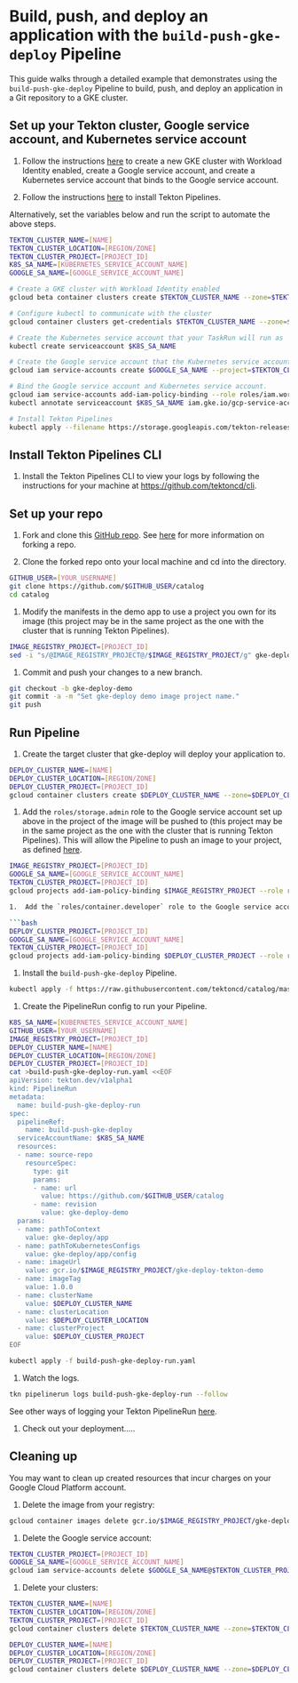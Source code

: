 # Build, push, and deploy an application with the `build-push-gke-deploy` Pipeline

This guide walks through a detailed example that demonstrates using the `build-push-gke-deploy` Pipeline to build, push, and deploy an application in a Git repository to a GKE cluster.

## Set up your Tekton cluster, Google service account, and Kubernetes service account

1.  Follow the instructions [here](https://cloud.google.com/kubernetes-engine/docs/how-to/workload-identity#enable_workload_identity_on_a_new_cluster)
    to create a new GKE cluster with Workload Identity enabled, create a Google
    service account, and create a Kubernetes service account that binds to the
    Google service account.

1.  Follow the instructions [here](https://github.com/tektoncd/pipeline/blob/master/docs/install.md#installing-tekton-pipelines-1) to install Tekton Pipelines.

Alternatively, set the variables below and run the script to automate the above steps.
```bash
TEKTON_CLUSTER_NAME=[NAME]
TEKTON_CLUSTER_LOCATION=[REGION/ZONE]
TEKTON_CLUSTER_PROJECT=[PROJECT_ID]
K8S_SA_NAME=[KUBERNETES_SERVICE_ACCOUNT_NAME]
GOOGLE_SA_NAME=[GOOGLE_SERVICE_ACCOUNT_NAME]

# Create a GKE cluster with Workload Identity enabled
gcloud beta container clusters create $TEKTON_CLUSTER_NAME --zone=$TEKTON_CLUSTER_LOCATION --project=$TEKTON_CLUSTER_PROJECT --identity-namespace=$TEKTON_CLUSTER_PROJECT.svc.id.goog

# Configure kubectl to communicate with the cluster
gcloud container clusters get-credentials $TEKTON_CLUSTER_NAME --zone=$TEKTON_CLUSTER_LOCATION --project=$TEKTON_CLUSTER_PROJECT

# Create the Kubernetes service account that your TaskRun will run as
kubectl create serviceaccount $K8S_SA_NAME

# Create the Google service account that the Kubernetes service account will bind to
gcloud iam service-accounts create $GOOGLE_SA_NAME --project=$TEKTON_CLUSTER_PROJECT

# Bind the Google service account and Kubernetes service account.
gcloud iam service-accounts add-iam-policy-binding --role roles/iam.workloadIdentityUser --member "serviceAccount:$TEKTON_CLUSTER_PROJECT.svc.id.goog[default/$K8S_SA_NAME]" $GOOGLE_SA_NAME@$TEKTON_CLUSTER_PROJECT.iam.gserviceaccount.com --project=$TEKTON_CLUSTER_PROJECT
kubectl annotate serviceaccount $K8S_SA_NAME iam.gke.io/gcp-service-account=$GOOGLE_SA_NAME@$TEKTON_CLUSTER_PROJECT.iam.gserviceaccount.com

# Install Tekton Pipelines
kubectl apply --filename https://storage.googleapis.com/tekton-releases/pipeline/latest/release.yaml
```

## Install Tekton Pipelines CLI

1.  Install the Tekton Pipelines CLI to view your logs by following the instructions for your machine at https://github.com/tektoncd/cli.

## Set up your repo

1.  Fork and clone this [GitHub repo](https://github.com/tektoncd/catalog). See [here](https://help.github.com/en/github/getting-started-with-github/fork-a-repo) for more information on forking a repo.

1.  Clone the forked repo onto your local machine and cd into the directory.

```bash
GITHUB_USER=[YOUR_USERNAME]
git clone https://github.com/$GITHUB_USER/catalog
cd catalog
```

1.  Modify the manifests in the demo app to use a project you own for its image (this project may be in the same project as the one with the cluster that is running Tekton Pipelines).

```bash
IMAGE_REGISTRY_PROJECT=[PROJECT_ID]
sed -i "s/@IMAGE_REGISTRY_PROJECT@/$IMAGE_REGISTRY_PROJECT/g" gke-deploy/app/config/app.yaml
```

1.  Commit and push your changes to a new branch.

```bash
git checkout -b gke-deploy-demo
git commit -a -m "Set gke-deploy demo image project name."
git push
```

## Run Pipeline

1.  Create the target cluster that gke-deploy will deploy your application to.

```bash
DEPLOY_CLUSTER_NAME=[NAME]
DEPLOY_CLUSTER_LOCATION=[REGION/ZONE]
DEPLOY_CLUSTER_PROJECT=[PROJECT_ID]
gcloud container clusters create $DEPLOY_CLUSTER_NAME --zone=$DEPLOY_CLUSTER_LOCATION --project=$DEPLOY_CLUSTER_PROJECT
```

1.  Add the `roles/storage.admin` role to the Google service account set up above in the project of the image will be pushed to (this project may be in the same project as the one with the cluster that is running Tekton Pipelines). This will allow the Pipeline to push an image to your project, as defined [here](https://cloud.google.com/container-registry/docs/access-control).

```bash
IMAGE_REGISTRY_PROJECT=[PROJECT_ID]
GOOGLE_SA_NAME=[GOOGLE_SERVICE_ACCOUNT_NAME]
TEKTON_CLUSTER_PROJECT=[PROJECT_ID]
gcloud projects add-iam-policy-binding $IMAGE_REGISTRY_PROJECT --role roles/storage.admin --member "serviceAccount:$GOOGLE_SA_NAME@$TEKTON_CLUSTER_PROJECT.iam.gserviceaccount.com" --project=$IMAGE_REGISTRY_PROJECT

1.  Add the `roles/container.developer` role to the Google service account set up above in the project of the target cluster (this project may be in the same project as the one with the cluster that is running Tekton Pipelines). This will allow the Pipeline to deploy your application to your cluster.

```bash
DEPLOY_CLUSTER_PROJECT=[PROJECT_ID]
GOOGLE_SA_NAME=[GOOGLE_SERVICE_ACCOUNT_NAME]
TEKTON_CLUSTER_PROJECT=[PROJECT_ID]
gcloud projects add-iam-policy-binding $DEPLOY_CLUSTER_PROJECT --role roles/container.developer --member "serviceAccount:$GOOGLE_SA_NAME@$TEKTON_CLUSTER_PROJECT.iam.gserviceaccount.com" --project=$DEPLOY_CLUSTER_PROJECT
```

1.  Install the `build-push-gke-deploy` Pipeline.

```bash
kubectl apply -f https://raw.githubusercontent.com/tektoncd/catalog/master/gke-deploy/build-push-gke-deploy.yaml
```

1.  Create the PipelineRun config to run your Pipeline.

```bash
K8S_SA_NAME=[KUBERNETES_SERVICE_ACCOUNT_NAME]
GITHUB_USER=[YOUR_USERNAME]
IMAGE_REGISTRY_PROJECT=[PROJECT_ID]
DEPLOY_CLUSTER_NAME=[NAME]
DEPLOY_CLUSTER_LOCATION=[REGION/ZONE]
DEPLOY_CLUSTER_PROJECT=[PROJECT_ID]
cat >build-push-gke-deploy-run.yaml <<EOF
apiVersion: tekton.dev/v1alpha1
kind: PipelineRun
metadata:
  name: build-push-gke-deploy-run
spec:
  pipelineRef:
    name: build-push-gke-deploy
  serviceAccountName: $K8S_SA_NAME
  resources:
  - name: source-repo
    resourceSpec:
      type: git
      params:
      - name: url
        value: https://github.com/$GITHUB_USER/catalog
      - name: revision
        value: gke-deploy-demo
  params:
  - name: pathToContext
    value: gke-deploy/app
  - name: pathToKubernetesConfigs
    value: gke-deploy/app/config
  - name: imageUrl
    value: gcr.io/$IMAGE_REGISTRY_PROJECT/gke-deploy-tekton-demo
  - name: imageTag
    value: 1.0.0
  - name: clusterName
    value: $DEPLOY_CLUSTER_NAME
  - name: clusterLocation
    value: $DEPLOY_CLUSTER_LOCATION
  - name: clusterProject
    value: $DEPLOY_CLUSTER_PROJECT
EOF

kubectl apply -f build-push-gke-deploy-run.yaml
```

1.  Watch the logs.

```bash
tkn pipelinerun logs build-push-gke-deploy-run --follow
```

See other ways of logging your Tekton PipelineRun [here](https://github.com/tektoncd/pipeline/blob/master/docs/logs.md).


1. Check out your deployment.....


## Cleaning up

You may want to clean up created resources that incur charges on your Google Cloud Platform account.

1.  Delete the image from your registry:

```bash
gcloud container images delete gcr.io/$IMAGE_REGISTRY_PROJECT/gke-deploy-tekton-demo:1.0.0
```

1.  Delete the Google service account:

```bash
TEKTON_CLUSTER_PROJECT=[PROJECT_ID]
GOOGLE_SA_NAME=[GOOGLE_SERVICE_ACCOUNT_NAME]
gcloud iam service-accounts delete $GOOGLE_SA_NAME@$TEKTON_CLUSTER_PROJECT.iam.gserviceaccount.com --project=$TEKTON_CLUSTER_PROJECT -q
```

1.  Delete your clusters:

```bash
TEKTON_CLUSTER_NAME=[NAME]
TEKTON_CLUSTER_LOCATION=[REGION/ZONE]
TEKTON_CLUSTER_PROJECT=[PROJECT_ID]
gcloud container clusters delete $TEKTON_CLUSTER_NAME --zone=$TEKTON_CLUSTER_LOCATION --project=$TEKTON_CLUSTER_PROJECT --async -q

DEPLOY_CLUSTER_NAME=[NAME]
DEPLOY_CLUSTER_LOCATION=[REGION/ZONE]
DEPLOY_CLUSTER_PROJECT=[PROJECT_ID]
gcloud container clusters delete $DEPLOY_CLUSTER_NAME --zone=$DEPLOY_CLUSTER_LOCATION --project=$DEPLOY_CLUSTER_PROJECT --async -q
```

